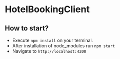 # HotelBookingClient


## How to start?

- Execute `npm install` on your terminal.
- After installation of node_modules run `npm start`
- Navigate to `http://localhost:4200`
